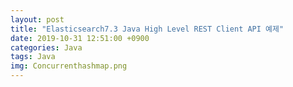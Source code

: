 ```yaml
---
layout: post
title: "Elasticsearch7.3 Java High Level REST Client API 예제"
date: 2019-10-31 12:51:00 +0900
categories: Java
tags: Java
img: Concurrenthashmap.png 
---
```


